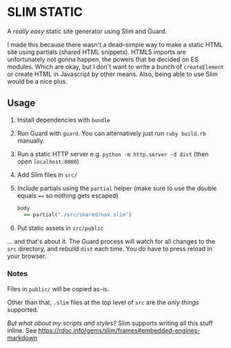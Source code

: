 # SLIM STATIC

A _really easy_ static site generator using Slim and Guard.

I made this because there wasn't a dead-simple way to make a static HTML site using partials (shared HTML snippets). HTML5 imports are unfortunately not gonna happen, the powers that be decided on ES modules. Which are okay, but I don't want to write a bunch of `createElement` or create HTML in Javascript by other means. Also, being able to use Slim would be a nice plus.  

## Usage

1. Install dependencies with `bundle`
2. Run Guard with `guard`. You can alternatively just run `ruby build.rb` manually.
3. Run a static HTTP server e.g. `python -m http.server -d dist` (then open `localhost:8000`)
2. Add Slim files in `src/`
3. Include partials using the `partial` helper (make sure to use the double equals `==` so nothing gets escaped)

	```ruby
	body
	  == partial("./src/shared/nav.slim")
	
	```
4. Put static assets in `src/public`

... and that's about it. The Guard process will watch for all changes to the `src` directory, and rebuild `dist` each time. You _do_ have to press reload in your browser.

### Notes

Files in `public/` will be copied as-is. 

Other than that, `.slim` files at the top level of `src` are the _only things_ supported.

_But what about my scripts and styles?_ Slim supports writing all this stuff inline. See https://rdoc.info/gems/slim/frames#embedded-engines-markdown


